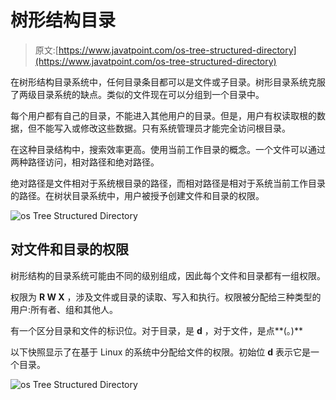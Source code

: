 # 树形结构目录

> 原文:[https://www.javatpoint.com/os-tree-structured-directory](https://www.javatpoint.com/os-tree-structured-directory)

在树形结构目录系统中，任何目录条目都可以是文件或子目录。树形目录系统克服了两级目录系统的缺点。类似的文件现在可以分组到一个目录中。

每个用户都有自己的目录，不能进入其他用户的目录。但是，用户有权读取根的数据，但不能写入或修改这些数据。只有系统管理员才能完全访问根目录。

在这种目录结构中，搜索效率更高。使用当前工作目录的概念。一个文件可以通过两种路径访问，相对路径和绝对路径。

绝对路径是文件相对于系统根目录的路径，而相对路径是相对于系统当前工作目录的路径。在树状目录系统中，用户被授予创建文件和目录的权限。

![os Tree Structured Directory](../Images/9403f176bc4a79f79428c0c197ba73f6.png)

## 对文件和目录的权限

树形结构的目录系统可能由不同的级别组成，因此每个文件和目录都有一组权限。

权限为 **R W X** ，涉及文件或目录的读取、写入和执行。权限被分配给三种类型的用户:所有者、组和其他人。

有一个区分目录和文件的标识位。对于目录，是 **d** ，对于文件，是点**(。)**

以下快照显示了在基于 Linux 的系统中分配给文件的权限。初始位 **d** 表示它是一个目录。

![os Tree Structured Directory](../Images/ba6b1a4a360e991536fd54d88789433d.png)